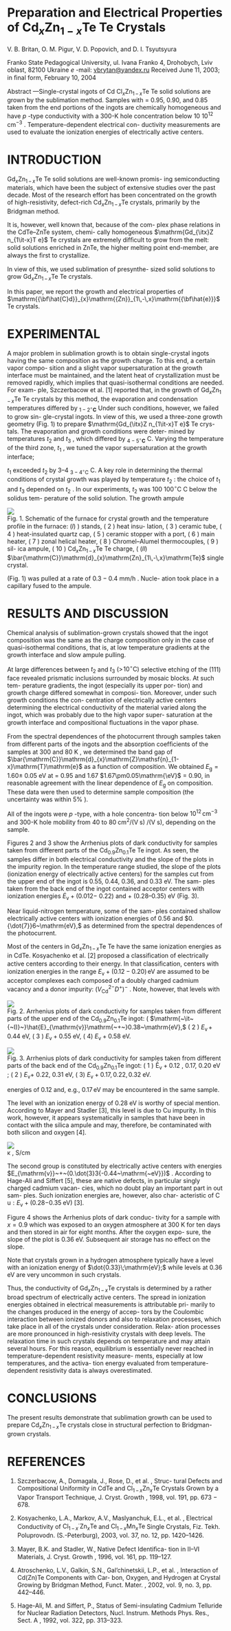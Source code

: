 # Preparation and Electrical Properties  of   $\mathbf{C}\mathbf{d}_{x}\mathbf{Z}\mathbf{n}_{1-x}\mathbf{T}\mathbf{e}$  Te Crystals  

V. B. Britan, O. M. Pigur, V. D. Popovich, and D. I. Tsyutsyura  

Franko State Pedagogical University, ul. Ivana Franko 4, Drohobych, Lviv oblast, 82100 Ukraine  $e$  -mail: vbrytan@yandex.ru Received June 11, 2003; in ﬁnal form, February 10, 2004  

Abstract —Single-crystal ingots of Cd  $\mathrm{Cl}_{x}\mathrm{Zn}_{1\,-\,x}\mathrm{Te}$  Te solid solutions are grown by the sublimation method. Samples with  = 0.95, 0.90, and 0.85 taken from the end portions of the ingots are chemically homogeneous and have  $p$  -type conductivity with a 300-K hole concentration below 10  $10^{12}\,\mathrm{cm}^{-3}$  . Temperature-dependent electrical con- ductivity measurements are used to evaluate the ionization energies of electrically active centers.  

# INTRODUCTION  

$\mathrm{Gd}_{x}\mathrm{Zn}_{1\,-\,x}\mathrm{Te}$  Te solid solutions are well-known promis- ing semiconducting materials, which have been the subject of extensive studies over the past decade. Most of the research effort has been concentrated on the growth of high-resistivity, defect-rich   $\mathrm{{Cd}}_{x}\mathrm{{Zn}}_{1\,-\,x}\mathrm{{Te}}$  crystals, primarily by the Bridgman method.  

It is, however, well known that, because of the com- plex phase relations in the CdTe–ZnTe system, chemi- cally homogeneous  $\mathrm{Gd_{\itx}Z n_{1\it-x}T e}$  Te crystals are extremely difﬁcult to grow from the melt: solid solutions enriched in ZnTe, the higher melting point end-member, are always the ﬁrst to crystallize.  

In view of this, we used sublimation of presynthe- sized solid solutions to grow   $\mathrm{Gd}_{x}\mathrm{Zn}_{1\,-\,x}\mathrm{Te}$  Te crystals.  

In this paper, we report the growth and electrical properties of   $\mathrm{{\bf\hat{C}d}}_{x}\mathrm{{Zn}}_{1\,-\,x}\mathrm{{\bf\hat{e}}}$  Te crystals.  

# EXPERIMENTAL  

A major problem in sublimation growth is to obtain single-crystal ingots having the same composition as the growth charge. To this end, a certain vapor compo- sition and a slight vapor supersaturation at the growth interface must be maintained, and the latent heat of crystallization must be removed rapidly, which implies that quasi-isothermal conditions are needed. For exam- ple, Szczerbacow  et al.  [1] reported that, in the growth of  $\mathrm{Gd}_{x}\mathrm{Zn}_{1\,-\,x}\mathrm{Te}$  Te crystals by this method, the evaporation and condensation temperatures differed by   $_{1-2^{\circ}\mathbf{C}}$  Under such conditions, however, we failed to grow sin- gle-crystal ingots. In view of this, we used a three-zone growth geometry (Fig. 1) to prepare   $\mathrm{Gd_{\itx}Z n_{1\it-x}T e}$  Te crys- tals. The evaporation and growth conditions were deter- mined by temperatures   $t_{2}$   and   $t_{3}$  , which differed by  $_{4-5^{\circ}\mathbf{C}}$  C. Varying the temperature of the third zone,   $t_{1}$  , we tuned the vapor supersaturation at the growth interface;  

$t_{1}$   exceeded   $t_{2}$   by 3–4  $_{3-4^{\circ}\mathrm{C}}$  C. A key role in determining the thermal conditions of crystal growth was played by temperature  $t_{2}$  : the choice of   $t_{1}$   and   $t_{3}$   depended on   $t_{2}$  . In our experiments,  $t_{2}$   was 100  $100^{\circ}\mathrm{C}$  C below the solidus tem- perature of the solid solution. The growth ampule  

![](images/65eb65a231bff94689d240973e79ca3c998477db50feeb29f461f50746e646f4.jpg)  
Fig. 1.  Schematic of the furnace for crystal growth and the temperature proﬁle in the furnace:   $(l)$  ) stands, ( 2 ) heat insu- lation, ( 3 ) ceramic tube, ( 4 ) heat-insulated quartz cap, ( 5 ) ceramic stopper with a port, ( 6 ) main heater, ( 7 ) zonal helical heater, ( 8 ) Chromel–Alumel thermocouples, ( 9 ) sil- ica ampule, ( 10 )   $\mathrm{Cd}_{x}\mathrm{Zn}_{1\,-\,x}\mathrm{Te}$  Te charge, (  $(l l)$   $\bar{\mathrm{C}}\mathrm{d}_{x}\mathrm{Zn}_{1\,-\,x}\mathrm{Te}$  single crystal.  

(Fig. 1) was pulled at a rate of   $0.3{-}0.4~\mathrm{mm/h}$  . Nucle- ation took place in a capillary fused to the ampule.  

# RESULTS AND DISCUSSION  

Chemical analysis of sublimation-grown crystals showed that the ingot composition was the same as the charge composition only in the case of quasi-isothermal conditions, that is, at low temperature gradients at the growth interface and slow ampule pulling.  

At large differences between   $t_{2}$   and   $t_{3}$     $(>\!10^{\circ}\mathrm{C})$  selective etching of the (111) face revealed prismatic inclusions surrounded by mosaic blocks. At such tem- perature gradients, the ingot (especially its upper por- tion) and growth charge differed somewhat in composi- tion. Moreover, under such growth conditions the con- centration of electrically active centers determining the electrical conductivity of the material varied along the ingot, which was probably due to the high vapor super- saturation at the growth interface and compositional ﬂuctuations in the vapor phase.  

From the spectral dependences of the photocurrent through samples taken from different parts of the ingots and the absorption coefﬁcients of the samples at 300 and   $80~\mathrm{K}$  , we determined the band gap of   $\bar{\mathrm{C}}\mathrm{d}_{x}\mathrm{Z}\mathsf{n}_{1-x}\mathrm{T}\mathrm{e}$  as a function of composition. We obtained  $E_{\mathrm{g}}=1.60\pm$   $0.05\ \mathrm{eV}$   at  = 0.95 and 1.67   $1.67\pm0.05\mathrm{\eV}$   = 0.90, in reasonable agreement with the linear dependence of   $E_{\mathrm{g}}$  on composition. These data were then used to determine sample composition (the uncertainty was within   $5\%$  ).  

All of the ingots were  $p$  -type, with a hole concentra- tion below   $10^{12}\,\mathrm{cm}^{-3}$   and 300-K hole mobility from 40 to   $80\;\mathrm{cm}^{2}/(\mathrm{V}\;\mathrm{s})$  /(V s), depending on the sample.  

Figures 2 and 3 show the Arrhenius plots of dark conductivity for samples taken from different parts of the   $\mathrm{Cd}_{0.9}\mathrm{Zn}_{0.1}\mathrm{Te}$  Te ingot. As seen, the samples differ in both electrical conductivity and the slope of the plots in the impurity region. In the temperature range studied, the slope of the plots (ionization energy of electrically active centers) for the samples cut from the upper end of the ingot is 0.55, 0.44, 0.36, and   $0.33~\mathrm{eV}.$   The sam- ples taken from the back end of the ingot contained acceptor centers with ionization energies  $\dot{E}_{\mathrm{v}}+(0.012-$  0.22) and  + (0.28–0.35) eV (Fig. 3).  

Near liquid-nitrogen temperature, some of the sam- ples contained shallow electrically active centers with ionization energies of 0.56 and   $0.{\dot{7}}6~\mathrm{eV},$   as determined from the spectral dependences of the photocurrent.  

Most of the centers in   $\mathrm{Gd}_{x}\mathrm{Zn}_{1\,-\,x}\mathrm{Te}$  Te have the same ionization energies as in CdTe. Kosyachenko  et al.  [2] proposed a classiﬁcation of electrically active centers according to their energy. In that classiﬁcation, centers with ionization energies in the range  $E_{\mathrm{v}}+(0.12{-}0.20)\,\mathrm{eV}$  are assumed to be acceptor complexes each composed of a doubly charged cadmium vacancy and a donor impurity:   $(V_{\mathrm{Cd}}^{2-}D^{+})^{-}$  . Note, however, that levels with  

![](images/f7f41070720c1c29ed7e52af038be8aa46f5ced1ddbb076af6c5eada594cdbb4.jpg)  
Fig. 2.  Arrhenius plots of dark conductivity for samples taken from different parts of the upper end of the  $\mathrm{Cd_{0.9}Z n_{0.1}T e}$   ingot: (  $\mathrm{~\it~{~I)}~}\hat{E}_{\mathrm{v}}\mathrm{~+~}0.38~\mathrm{eV},$   ( 2 )   $E_{\mathrm{v}}\,+\,0.44~\mathrm{eV},$  ( 3 )  $E_{\mathrm{v}}+0.55\;\mathrm{eV},$   (  $4)\:E_{\mathrm{v}}+0.58\:\mathrm{eV}.$  

![](images/151f40d995446b4af992d3306184cb9038090f37b61a8bf089cd3c6a5d0de067.jpg)  
Fig. 3.  Arrhenius plots of dark conductivity for samples taken from different parts of the back end of the  $\mathrm{Cd_{0.9}Z n_{0.1}T e}$   ingot: ( 1  $)\,\,\mathrm{{\hat{E}_{v}+0.12}}$  , 0.17,   $0.20~\mathrm{eV}$  ; ( 2 )   $E_{\mathrm{v}}+$  0.22, 0.31 eV, (  $3)\:E_{\mathrm{v}}+0.17,\,0.22,\,0.32\;\mathrm{eV}.$  

energies of 0.12 and, e.g.,   $0.17\,\mathrm{eV}$   may be encountered in the same sample.  

The level with an ionization energy of   $0.28~\mathrm{eV}$   is worthy of special mention. According to Mayer and Stadler [3], this level is due to   $\mathrm{Cu}$   impurity. In this work, however, it appears systematically in samples that have been in contact with the silica ampule and may, therefore, be contaminated with both silicon and oxygen [4].  

![](images/1304f13b775321545790ffca374a6bd74f5464108f0eacab9efea6345e8eebdc.jpg)  
κ ,  S/cm  

The second group is constituted by electrically active centers with energies   $E_{\mathrm{v}}~+~(0.\dot{3}3{-0.44~\mathrm{~eV}})$  . According to Hage-Ali and Siffert [5], these are native defects, in particular singly charged cadmium vacan- cies, which no doubt play an important part in out sam- ples. Such ionization energies are, however, also char- acteristic of C  $\mathrm{u}{:E_{\mathrm{v}}+(0.28\mathrm{-}0.35\;\mathrm{eV})}$   [3].  

Figure 4 shows the Arrhenius plots of dark conduc- tivity for a sample with  $x=0.9$   which was exposed to an oxygen atmosphere at   $300~\mathrm{K}$   for ten days and then stored in air for eight months. After the oxygen expo- sure, the slope of the plot is   $0.36~\mathrm{eV}.$   Subsequent air storage has no effect on the slope.  

Note that crystals grown in a hydrogen atmosphere typically have a level with an ionization energy of  $\dot{0.33}\;\mathrm{eV};$   while levels at   $0.36\,\mathrm{eV}$   are very uncommon in such crystals.  

Thus, the conductivity of   $\mathrm{Gd}_{x}\mathrm{Zn}_{1\,-\,x}\mathrm{Te}$   crystals is determined by a rather broad spectrum of electrically active centers. The spread in ionization energies obtained in electrical measurements is attributable pri- marily to the changes produced in the energy of accep- tors by the Coulombic interaction between ionized donors and also to relaxation processes, which take place in all of the crystals under consideration. Relax- ation processes are more pronounced in high-resistivity crystals with deep levels. The relaxation time in such crystals depends on temperature and may attain several hours. For this reason, equilibrium is essentially never reached in temperature-dependent resistivity measure- ments, especially at low temperatures, and the activa- tion energy evaluated from temperature-dependent resistivity data is always overestimated.  

# CONCLUSIONS  

The present results demonstrate that sublimation growth can be used to prepare   $\mathrm{{Cd}}_{x}\mathrm{{Zn}}_{1\,-\,x}\mathrm{{Te}}$   crystals close in structural perfection to Bridgman-grown crystals.  

# REFERENCES  

1. Szczerbacow, A., Domagala, J., Rose, D.,  et al. ,   Struc- tural Defects and Compositional Uniformity in CdTe and   $\mathrm{Cl}_{1\,-\,x}\mathrm{Zn}_{x}\mathrm{Te}$   Crystals Grown by a Vapor Transport Technique,  J. Cryst. Growth , 1998, vol. 191, pp. 673 − 678.

 2. Kosyachenko, L.A., Markov, A.V., Maslyanchuk, E.L., et al. ,   Electrical Conductivity of   $\mathrm{Cl}_{1\,-\,x}^{\cdot}\mathrm{Zn}_{x}\mathrm{Te}$   and  $\mathrm{Cl}_{1\,-\,x}\mathrm{Mn}_{x}\mathrm{Te}$   Single Crystals,  Fiz. Tekh. Poluprovodn. (S.-Peterburg), 2003, vol. 37, no. 12, pp. 1420–1426.

 3. Mayer, B.K. and Stadler, W., Native Defect Identiﬁca- tion in II–VI Materials,  J. Cryst. Growth , 1996, vol. 161, pp. 119–127.

 4. Atroschenko, L.V., Galkin, S.N., Gal’chinetskii, L.P., et al. , Interaction of   $\mathrm{Cd}(\mathrm{Zn})\mathrm{Te}$   Components with Car- bon, Oxygen, and Hydrogen at Crystal Growing by Bridgman Method,  Funct. Mater. , 2002, vol. 9, no. 3, pp. 442–446.

 5. Hage-Ali, M. and Siffert, P., Status of Semi-insulating Cadmium Telluride for Nuclear Radiation Detectors, Nucl. Instrum. Methods Phys. Res., Sect. A , 1992, vol. 322, pp. 313–323.  